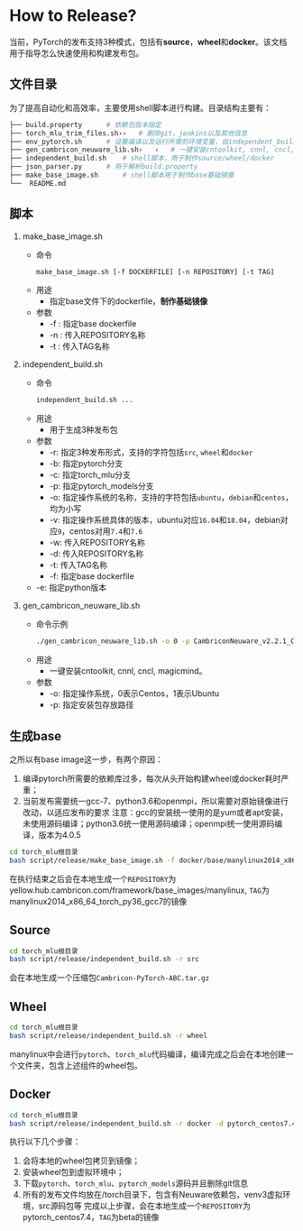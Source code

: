 # How to Release?
当前，PyTorch的发布支持3种模式，包括有**source**，**wheel**和**docker**。该文档用于指导怎么快速使用和构建发布包。
## 文件目录
为了提高自动化和高效率，主要使用shell脚本进行构建。目录结构主要有：
```bash
├── build.property		# 依赖包版本指定
├── torch_mlu_trim_files.sh››   # 删除git，jenkins以及其他信息
├── env_pytorch.sh		# 设置编译以及运行所需的环境变量，由independent_build.sh调用
├── gen_cambricon_neuware_lib.sh›   ›   # 一键安装cntoolkit, cnnl, cncl, magicmind
├── independent_build.sh	# shell脚本，用于制作source/wheel/docker
├── json_parser.py		# 用于解析build.property
├── make_base_image.sh		# shell脚本用于制作base基础镜像
└──  README.md
```
## 脚本
1. make_base_image.sh
	- 命令
		```bash
		make_base_image.sh [-f DOCKERFILE] [-n REPOSITORY] [-t TAG]
		```
	- 用途
		- 指定base文件下的dockerfile，**制作基础镜像**
	- 参数
		- -f : 指定base dockerfile
		- -n : 传入REPOSITORY名称
		- -t : 传入TAG名称
2. independent_build.sh
	- 命令
		```bash
		independent_build.sh ...
		```
	- 用途
		- 用于生成3种发布包
	- 参数
		- -r: 指定3种发布形式，支持的字符包括`src`, `wheel`和`docker`
		- -b: 指定pytorch分支
		- -c: 指定torch_mlu分支
		- -p: 指定pytorch_models分支
		- -o: 指定操作系统的名称，支持的字符包括`ubuntu`，`debian`和`centos`，均为小写
		- -v: 指定操作系统具体的版本，ubuntu对应`16.04`和`18.04`，debian对应`9`，centos对用`7.4`和`7.6`
		- -w: 传入REPOSITORY名称
		- -d: 传入REPOSITORY名称
		- -t: 传入TAG名称
		- -f: 指定base dockerfile
    - -e: 指定python版本

3. gen_cambricon_neuware_lib.sh
    - 命令示例
      ```bash
      ./gen_cambricon_neuware_lib.sh -o 0 -p CambriconNeuware_v2.2.1_CentOS7
      ```
    - 用途
      - 一键安装cntoolkit, cnnl, cncl, magicmind。
    - 参数
      - -o: 指定操作系统，0表示Centos，1表示Ubuntu
      - -p: 指定安装包存放路径
## 生成base
之所以有base image这一步，有两个原因：
1. 编译pytorch所需要的依赖库过多，每次从头开始构建wheel或docker耗时严重；
2. 当前发布需要统一gcc-7、python3.6和openmpi，所以需要对原始镜像进行改动，以适应发布的要求
注意：gcc的安装统一使用的是yum或者apt安装，未使用源码编译；python3.6统一使用源码编译；openmpi统一使用源码编译，版本为4.0.5

```bash
cd torch_mlu根目录
bash script/release/make_base_image.sh -f docker/base/manylinux2014_x86_64-base.Dockerfile -n yellow.hub.cambricon.com/framework/base_images/manylinux -t manylinux2014_x86_64_torch_py36_gcc7 -p 3.6
```
在执行结束之后会在本地生成一个`REPOSITORY`为yellow.hub.cambricon.com/framework/base_images/manylinux, `TAG`为manylinux2014_x86_64_torch_py36_gcc7的镜像

## Source
```bash
cd torch_mlu根目录
bash script/release/independent_build.sh -r src
```
会在本地生成一个压缩包`Cambricon-PyTorch-ABC.tar.gz`

## Wheel
```bash
cd torch_mlu根目录
bash script/release/independent_build.sh -r wheel
```
manylinux中会进行`pytorch`、`torch_mlu`代码编译，编译完成之后会在本地创建一个文件夹，包含上述组件的wheel包。

## Docker
```bash
cd torch_mlu根目录
bash script/release/independent_build.sh -r docker -d pytorch_centos7.4 -t beta -f docker/dockerfile.base_centos7.4.framework .
```
执行以下几个步骤：
1. 会将本地的wheel包拷贝到镜像；
2. 安装wheel包到虚拟环境中；
3. 下载`pytorch`、`torch_mlu`、`pytorch_models`源码并且删除git信息
4. 所有的发布文件均放在/torch目录下，包含有Neuware依赖包，venv3虚拟环境，src源码包等
完成以上步骤，会在本地生成一个`REPOSITORY`为pytorch_centos7.4，`TAG`为beta的镜像
